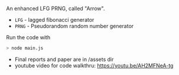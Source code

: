 An enhanced LFG PRNG, called "Arrow".

- `LFG` - lagged fibonacci generator
- `PRNG` - Pseudorandom random number generator

Run the code with
```sh
> node main.js
```

- Final reports and paper are in /assets dir
- youtube video for code walkthru: https://youtu.be/AH2MFNeA-tg
